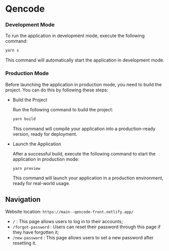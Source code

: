 # Qencode

### Development Mode

To run the application in development mode, execute the following command:

```sh
yarn s
```

This command will automatically start the application in development mode.

### Production Mode

Before launching the application in production mode, you need to build the project. You can do this by following these steps:

- Build the Project

  Run the following command to build the project:

  ```sh
  yarn build
  ```

  This command will compile your application into a production-ready version, ready for deployment.

- Launch the Application

  After a successful build, execute the following command to start the application in production mode:

  ```sh
  yarn preview
  ```

  This command will launch your application in a production environment, ready for real-world usage.

## Navigation

Website location: `https://main--qencode-front.netlify.app/`

- `/` : This page allows users to log in to their accounts;
- `/forgot-password` : Users can reset their password through this page if they have forgotten it;
- `/new-password` : This page allows users to set a new password after resetting it.
